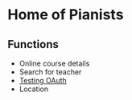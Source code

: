 # Home of Pianists

## Functions

- Online course details
- Search for teacher
- [ Testing OAuth ](https://authjs.dev/guides/testing)
- Location
